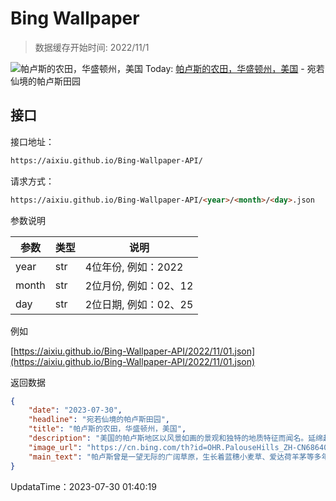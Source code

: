# Bing Wallpaper

> 数据缓存开始时间: 2022/11/1

![帕卢斯的农田，华盛顿州，美国](https://cn.bing.com/th?id=OHR.PalouseHills_ZH-CN6864015897_1920x1080.webp)
Today: [帕卢斯的农田，华盛顿州，美国](https://cn.bing.com/th?id=OHR.PalouseHills_ZH-CN6864015897_1920x1080.webp) - 宛若仙境的帕卢斯田园

## 接口

接口地址：

```html
https://aixiu.github.io/Bing-Wallpaper-API/
```

请求方式：

```html
https://aixiu.github.io/Bing-Wallpaper-API/<year>/<month>/<day>.json
```

参数说明

| 参数 | 类型 | 说明 |
| - | - | - |
| year | str | 4位年份, 例如：2022 |
| month | str | 2位月份, 例如：02、12 |
| day | str | 2位日期, 例如：02、25 |

例如

[https://aixiu.github.io/Bing-Wallpaper-API/2022/11/01.json](https://aixiu.github.io/Bing-Wallpaper-API/2022/11/01.json)

返回数据

```json
{
    "date": "2023-07-30",
    "headline": "宛若仙境的帕卢斯田园",
    "title": "帕卢斯的农田，华盛顿州，美国",
    "description": "美国的帕卢斯地区以风景如画的景观和独特的地质特征而闻名。延绵起伏的丘陵田原一望无际，错落有致、金绿相间的麦浪美不胜收，相比意大利的托斯卡纳和法国乡村也毫不逊色。帕卢斯是一个农业区，当地土壤肥沃和气候适宜，盛产小麦、大麦、豌豆和小扁豆等。",
    "image_url": "https://cn.bing.com/th?id=OHR.PalouseHills_ZH-CN6864015897_1920x1080.webp",
    "main_text": "帕卢斯曾是一望无际的广阔草原，生长着蓝穗小麦草、爱达荷羊茅等多年生牧草。如今几乎所有的帕卢斯草原都已被开垦为农田，成片的旱雀麦覆盖着大地。"
}
```

UpdataTime：2023-07-30 01:40:19
